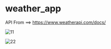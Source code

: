 # weather_app

API From ==> https://www.weatherapi.com/docs/

![11](https://user-images.githubusercontent.com/85505451/157421837-aee61721-8af4-46b4-8e95-f1841dc68c9f.png)

![22](https://user-images.githubusercontent.com/85505451/157422558-89d5d824-4843-4bc3-aa7b-75b965993834.png)


